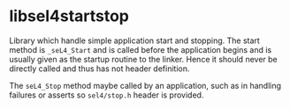 # libsel4startstop

Library which handle simple application start and stopping.
The start method is `_seL4_Start` and is called before the application
begins and is usually given as the startup routine to the linker.
Hence it should never be directly called and thus has not header
definition.

The `seL4_Stop` method maybe called by an application, such as in
handling failures or asserts so `sel4/stop.h` header is provided.
